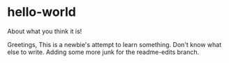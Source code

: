 # hello-world
About what you think it is!

Greetings,
This is a newbie's attempt to learn something.
Don't know what else to write.
Adding some more junk for the readme-edits branch.
